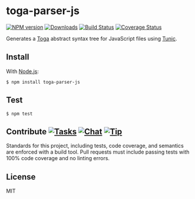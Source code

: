 # toga-parser-js

[![NPM version][npm-img]][npm-url] [![Downloads][downloads-img]][npm-url] [![Build Status][travis-img]][travis-url] [![Coverage Status][coveralls-img]][coveralls-url]

Generates a [Toga](http://togajs.github.io) abstract syntax tree for JavaScript files using [Tunic](http://github.com/togajs/tunic).

## Install

With [Node.js](http://nodejs.org):

    $ npm install toga-parser-js

## Test

    $ npm test

## Contribute [![Tasks][waffle-img]][waffle-url] [![Chat][gitter-img]][gitter-url] [![Tip][gittip-img]][gittip-url]

Standards for this project, including tests, code coverage, and semantics are enforced with a build tool. Pull requests must include passing tests with 100% code coverage and no linting errors.

## License

MIT

[coveralls-img]: http://img.shields.io/coveralls/togajs/toga-parser-js/master.svg?style=flat-square
[coveralls-url]: https://coveralls.io/r/togajs/toga-parser-js
[downloads-img]: http://img.shields.io/npm/dm/toga-parser-js.svg?style=flat-square
[gitter-img]:    http://img.shields.io/badge/chat-togajs/toga-parser-js-blue.svg?style=flat-square
[gitter-url]:    https://gitter.im/togajs/toga-parser-js
[gittip-img]:    http://img.shields.io/gittip/shannonmoeller.svg?style=flat-square
[gittip-url]:    https://www.gittip.com/shannonmoeller
[npm-img]:       http://img.shields.io/npm/v/toga-parser-js.svg?style=flat-square
[npm-url]:       https://npmjs.org/package/toga-parser-js
[travis-img]:    http://img.shields.io/travis/togajs/toga-parser-js.svg?style=flat-square
[travis-url]:    https://travis-ci.org/togajs/toga-parser-js
[waffle-img]:    http://img.shields.io/github/issues/togajs/toga-parser-js.svg?style=flat-square
[waffle-url]:    http://waffle.io/togajs/toga-parser-js
